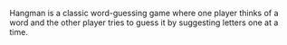 Hangman is a classic word-guessing game where one player thinks of a word and the other player tries to guess it by suggesting letters one at a time. 
